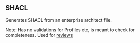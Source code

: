 ## SHACL

Generates SHACL from an enterprise architect file.

Note: Has no validations for Profiles etc, is meant to check for completeness. Used for [reviews](../../reviews)
